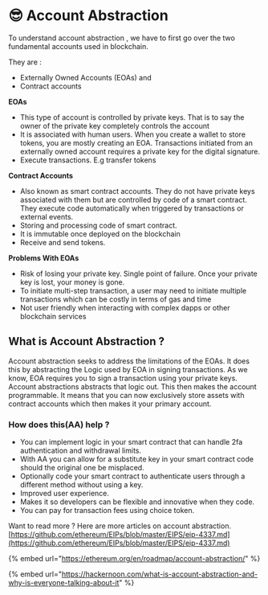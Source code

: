 # 😎 Account Abstraction

To understand account abstraction , we have to first go over the two fundamental accounts used in blockchain.

They are :

* Externally Owned Accounts (EOAs) and&#x20;
* Contract accounts

**EOAs**

* This type of account is controlled  by private keys. That is to say the owner of the private key completely controls the account
* It is associated with human users. When you create a wallet to store tokens, you are mostly creating an EOA. Transactions initiated from an externally owned account requires a private key for the digital signature.
* Execute transactions. E.g transfer tokens

**Contract Accounts**

* Also known as smart contract accounts. They do not have private keys associated with them but are controlled by code of a smart contract. They execute code automatically when triggered by transactions or external events.
* Storing and processing code of smart contract.
* It is immutable once deployed on the blockchain
* Receive and send tokens.

**Problems With EOAs**

* Risk of losing your private key. Single point of failure. Once your private key is lost, your money is gone.
* To initiate multi-step transaction, a user may need to initiate multiple transactions which can be costly in terms of gas and time
* Not user friendly when interacting with complex dapps or other blockchain services

## What is Account Abstraction ?

Account abstraction seeks to address the limitations of the EOAs. It does this by abstracting the Logic used by EOA in signing transactions. As we know, EOA requires you to sign a transaction using your private keys. Account abstractions abstracts that logic out. This then makes the account programmable. It means that you can now exclusively store assets with contract accounts  which then makes it your primary account. &#x20;

### How does this(AA) help ?

* You can implement logic in your smart contract that can handle 2fa authentication and withdrawal limits.
* With AA you can allow for a substitute key in your smart contract code should the original one be misplaced.
* Optionally code your smart contract to authenticate users through a different method without using a key.
* Improved user experience.
* Makes it so developers can be flexible and innovative when they code.
* You can pay for transaction fees using choice token.

Want to read more ? Here are more articles on account abstraction. [https://github.com/ethereum/EIPs/blob/master/EIPS/eip-4337.md](https://github.com/ethereum/EIPs/blob/master/EIPS/eip-4337.md)

{% embed url="https://ethereum.org/en/roadmap/account-abstraction/" %}

{% embed url="https://hackernoon.com/what-is-account-abstraction-and-why-is-everyone-talking-about-it" %}


